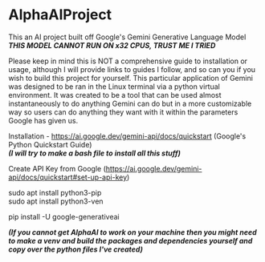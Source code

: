 # AlphaAIProject

This an AI project built off Google's Gemini Generative Language Model  
***THIS MODEL CANNOT RUN ON x32 CPUS, TRUST ME I TRIED***  

Please keep in mind this is NOT a comprehensive guide to installation or usage, although I will provide links to guides I follow, and so can you if you wish to build this project for yourself.
This particular application of Gemini was designed to be ran in the Linux terminal via a python virtual environment. 
It was created to be a tool that can be used almost instantaneously to do anything Gemini can do but in a more customizable way so users can do anything they want with it within the parameters Google
has given us. 

Installation - https://ai.google.dev/gemini-api/docs/quickstart (Google's Python Quickstart Guide)   
***(I will try to make a bash file to install all this stuff)***

Create API Key from Google (https://ai.google.dev/gemini-api/docs/quickstart#set-up-api-key)

sudo apt install python3-pip  
sudo apt install python3-ven

pip install -U google-generativeai

***(If you cannot get AlphaAI to work on your machine then you might need to make a venv and build the packages and dependencies yourself and copy over the python files I've created)***

